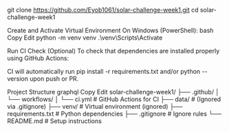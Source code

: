 git clone https://github.com/Eyob1061/solar-challenge-week1.git
cd solar-challenge-week1

Create and Activate Virtual Environment
On Windows (PowerShell):
bash
Copy
Edit
python -m venv venv
.\venv\Scripts\Activate

 Run CI Check (Optional)
To check that dependencies are installed properly using GitHub Actions:

CI will automatically run pip install -r requirements.txt and/or python --version upon push or PR.

Project Structure
graphql
Copy
Edit
solar-challenge-week1/
├── .github/
│   └── workflows/
│       └── ci.yml          # GitHub Actions for CI
├── data/                   # (Ignored via .gitignore)
├── venv/                   # Virtual environment (ignored)
├── requirements.txt        # Python dependencies
├── .gitignore              # Ignore rules
└── README.md               # Setup instructions